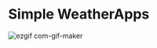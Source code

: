 # Simple WeatherApps
![ezgif com-gif-maker](https://user-images.githubusercontent.com/54113824/148673739-eda883b9-7fe4-4509-95e0-d4787c373daf.gif)
